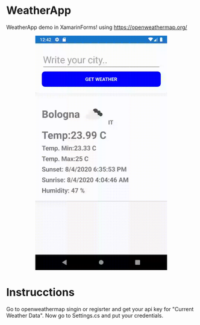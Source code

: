 # WeatherApp
WeatherApp demo in XamarinForms! using https://openweathermap.org/

<p align="center">
  <img src="WeatherApp.gif" alt="" width="350"/>
</p>

# Instrucctions

Go to openweathermap singin or regisrter and get your api key for "Current Weather Data".
Now go to Settings.cs and put your credentials.

